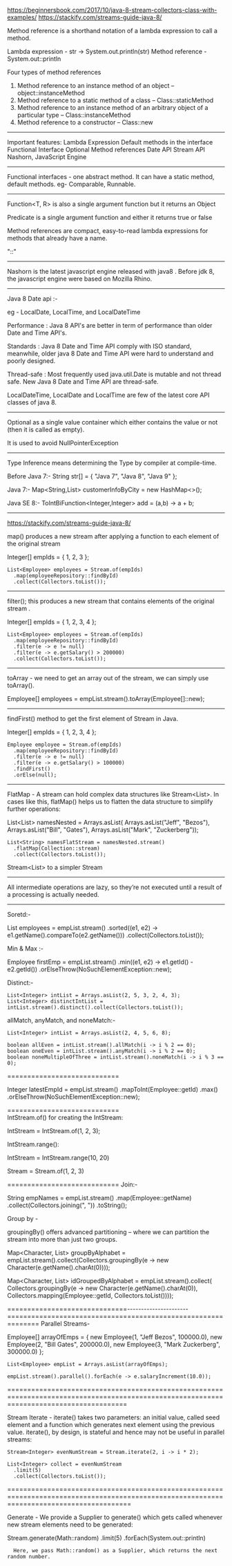 https://beginnersbook.com/2017/10/java-8-stream-collectors-class-with-examples/
https://stackify.com/streams-guide-java-8/

Method reference is a shorthand notation of a lambda expression to call a method.

Lambda expression - str -> System.out.println(str)
Method reference - System.out::println



Four types of method references
1. Method reference to an instance method of an object – object::instanceMethod
2. Method reference to a static method of a class – Class::staticMethod
3. Method reference to an instance method of an arbitrary object of a particular type – Class::instanceMethod
4. Method reference to a constructor – Class::new


------------------------------------------------------------------------------------------------


Important features:
	Lambda Expression
	Default methods in the interface
	Functional Interface
	Optional
	Method references
	Date API
	Stream API
	Nashorn, JavaScript Engine

------------------------------------------------------------------------------------------------
Functional interfaces -  one abstract method. It can have a static method, default methods.
eg-  Comparable, Runnable.
 
------------------------------------------------------------------------------------------------

Function<T, R> is also a single argument function but it returns an Object

Predicate<T> is a single argument function and either it returns true or false


 
 Method references are compact, easy-to-read lambda expressions for methods that already have a name.
 
 "::"
 
 
-----------------------------------------------------------------------------------------------

Nashorn is the latest javascript engine released with java8 . Before jdk 8, the javascript engine were based on Mozilla Rhino.
 
-----------------------------------------------------------------------------------------------
Java 8 Date api :-

eg - LocalDate, LocalTime, and LocalDateTime
 
Performance :  Java 8 API's are better in term of performance than older Date and Time API's.

Standards : Java 8 Date and Time API  comply with ISO standard, meanwhile, older java 8 Date and Time API were hard to understand and poorly designed.

Thread-safe : Most frequently used java.util.Date is mutable and not thread safe. New Java 8 Date and Time API are thread-safe.

LocalDateTime, LocalDate and LocalTime are few of the latest core API classes of java 8.

----------------

Optional as a single value container which either contains the value or not (then it is called as empty).

It is used to avoid NullPointerException

------------------------------------------------------------------------------------

Type Inference means determining the Type by compiler at compile-time.

Before Java 7:- String str[] = { "Java 7", "Java 8", "Java 9" };

Java 7:- Map<String,List<Customer>> customerInfoByCity = new HashMap<>();

Java SE 8:- ToIntBiFunction<Integer,Integer> add = (a,b) -> a + b;

---------------------------------------------------------------------------------------------------------------------------------------------------------------------------------------------------------------------------------------------------------------------------------------------------------------------------------------------------------------------------------------------------------------------------------


https://stackify.com/streams-guide-java-8/


map() produces a new stream after applying a function to each element of the original stream

Integer[] empIds = { 1, 2, 3 };
    
    List<Employee> employees = Stream.of(empIds)
      .map(employeeRepository::findById)
      .collect(Collectors.toList());
	  
	  
----------------------------------------------------------------------------------------

filter(); this produces a new stream that contains elements of the original stream .


 Integer[] empIds = { 1, 2, 3, 4 };
    
    List<Employee> employees = Stream.of(empIds)
      .map(employeeRepository::findById)
      .filter(e -> e != null)
      .filter(e -> e.getSalary() > 200000)
      .collect(Collectors.toList());
	  
	  
----------------------------------------------------------------------------------------

toArray - we need to get an array out of the stream, we can simply use toArray().
	  
Employee[] employees = empList.stream().toArray(Employee[]::new);

	  
----------------------------------------------------------------------------------------

findFirst() method to get the first element of Stream in Java.
 
Integer[] empIds = { 1, 2, 3, 4 };
    
    Employee employee = Stream.of(empIds)
      .map(employeeRepository::findById)
      .filter(e -> e != null)
      .filter(e -> e.getSalary() > 100000)
      .findFirst()
      .orElse(null);
	  
	
----------------------------------------------------------------------------------------  
	  
FlatMap - A stream can hold complex data structures like Stream<List<String>>. In cases like this, flatMap() helps us to flatten the data structure to simplify further operations:


List<List<String>> namesNested = Arrays.asList( 
      Arrays.asList("Jeff", "Bezos"), 
      Arrays.asList("Bill", "Gates"), 
      Arrays.asList("Mark", "Zuckerberg"));

    List<String> namesFlatStream = namesNested.stream()
      .flatMap(Collection::stream)
      .collect(Collectors.toList());
	  
	  
	  
Stream<List<String>> to a simpler Stream<String>

-------------------------------------------------------------------------------------------


All intermediate operations are lazy, so they’re not executed until a result of a processing is actually needed.

-------------------------------------------------------------------------------------------

Soretd:-

  List<Employee> employees = empList.stream()
      .sorted((e1, e2) -> e1.getName().compareTo(e2.getName()))
      .collect(Collectors.toList());

Min & Max :-

   Employee firstEmp = empList.stream()
      .min((e1, e2) -> e1.getId() - e2.getId())
      .orElseThrow(NoSuchElementException::new);

Distinct:-

    List<Integer> intList = Arrays.asList(2, 5, 3, 2, 4, 3);
    List<Integer> distinctIntList = intList.stream().distinct().collect(Collectors.toList());	  

allMatch, anyMatch, and noneMatch:-

    List<Integer> intList = Arrays.asList(2, 4, 5, 6, 8);
    
    boolean allEven = intList.stream().allMatch(i -> i % 2 == 0);
    boolean oneEven = intList.stream().anyMatch(i -> i % 2 == 0);
    boolean noneMultipleOfThree = intList.stream().noneMatch(i -> i % 3 == 0);
	
	
	

============================
	
Integer latestEmpId = empList.stream()
.mapToInt(Employee::getId)
.max()
.orElseThrow(NoSuchElementException::new);
	  
	  
============================	  
IntStream.of() for creating the IntStream:

IntStream = IntStream.of(1, 2, 3);

IntStream.range():

IntStream = IntStream.range(10, 20)

Stream<Integer>  = Stream.of(1, 2, 3)


============================
Join:-

String empNames = empList.stream()
      .map(Employee::getName)
      .collect(Collectors.joining(", "))
      .toString();
	  
	  
Group by -

groupingBy() offers advanced partitioning – where we can partition the stream into more than just two groups.

Map<Character, List<Employee>> groupByAlphabet = empList.stream().collect(Collectors.groupingBy(e -> new Character(e.getName().charAt(0))));


Map<Character, List<Integer>> idGroupedByAlphabet = empList.stream().collect(
      Collectors.groupingBy(e -> new Character(e.getName().charAt(0)),
        Collectors.mapping(Employee::getId, Collectors.toList())));
		
==============================----------------------==============================================================
Parallel Streams-

   Employee[] arrayOfEmps = {
      new Employee(1, "Jeff Bezos", 100000.0), 
      new Employee(2, "Bill Gates", 200000.0), 
      new Employee(3, "Mark Zuckerberg", 300000.0)
    };

    List<Employee> empList = Arrays.asList(arrayOfEmps);
    
    empList.stream().parallel().forEach(e -> e.salaryIncrement(10.0));




	  
==========================================================================================================================================


Stream Iterate - iterate() takes two parameters: an initial value, called seed element and a function which generates next element using the previous value. iterate(), by design, is stateful and hence may not be useful in parallel streams:

    Stream<Integer> evenNumStream = Stream.iterate(2, i -> i * 2);

    List<Integer> collect = evenNumStream
      .limit(5)
      .collect(Collectors.toList());
	  
	  
===========================================================================================================================================

Generate - We provide a Supplier to generate() which gets called whenever new stream elements need to be generated:

 Stream.generate(Math::random)
      .limit(5)
      .forEach(System.out::println)
	  
	  Here, we pass Math::random() as a Supplier, which returns the next random number.
	  
	  
	  
	  










